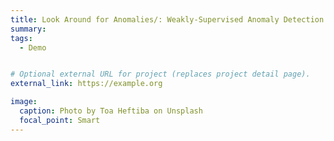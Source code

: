 ```yaml
---
title: Look Around for Anomalies/: Weakly-Supervised Anomaly Detection via Context-Motion Relational Learning
summary:
tags:
  - Demo


# Optional external URL for project (replaces project detail page).
external_link: https://example.org

image:
  caption: Photo by Toa Heftiba on Unsplash
  focal_point: Smart
---
```

